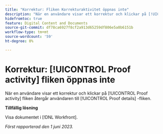```yaml
---
title: "Korrektur: Fliken Korrekturaktivitet öppnas inte"
description: "När en användare visar ett korrektur och klickar på [!UICONTROL Proof activity] fliken återgår användaren till [!UICONTROL Proof details] -tabben."
hidefromtoc: true
feature: Digital Content and Documents
source-git-commit: df78ca6927f8cf2a913d65259df806e5a0b6151b
workflow-type: tm+mt
source-wordcount: '59'
ht-degree: 0%

---
```



# Korrektur: [!UICONTROL Proof activity] fliken öppnas inte

När en användare visar ett korrektur och klickar på [!UICONTROL Proof activity] fliken återgår användaren till [!UICONTROL Proof details] -fliken.

**Tillfällig lösning**

Visa dokumentet i [!DNL Workfront].

_Först rapporterad den 1 juni 2023._
